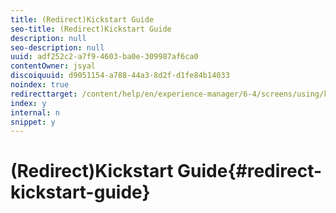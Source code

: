 ```yaml
---
title: (Redirect)Kickstart Guide
seo-title: (Redirect)Kickstart Guide
description: null
seo-description: null
uuid: adf252c2-a7f9-4603-ba0e-309987af6ca0
contentOwner: jsyal
discoiquuid: d9051154-a788-44a3-8d2f-d1fe84b14033
noindex: true
redirecttarget: /content/help/en/experience-manager/6-4/screens/using/kickstart-for-aem-screens
index: y
internal: n
snippet: y
---
```


# (Redirect)Kickstart Guide{#redirect-kickstart-guide}

